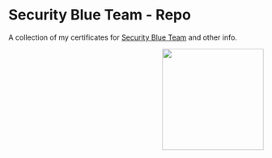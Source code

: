 # Security Blue Team - Repo
A collection of my certificates for [Security Blue Team](https://securityblue.team/) and other info.

<img src="https://securityblue.team/wp-content/uploads/2020/11/laptopimage.png" align="right" width="200">
